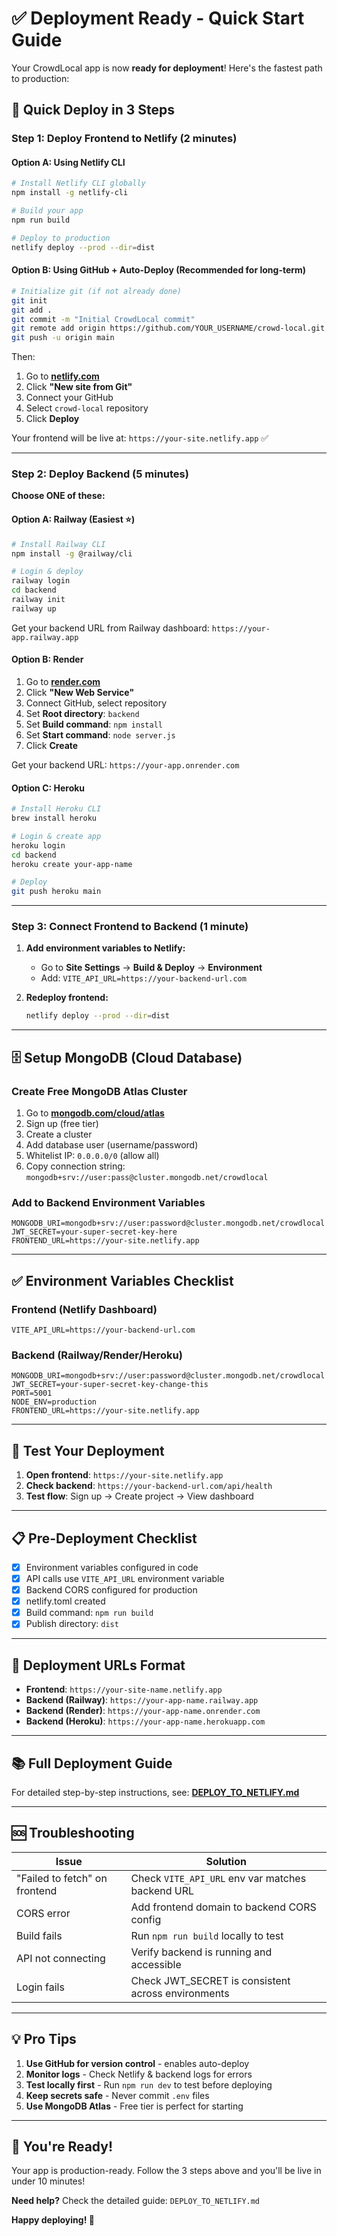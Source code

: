 # ✅ Deployment Ready - Quick Start Guide

Your CrowdLocal app is now **ready for deployment**! Here's the fastest path to production:

## 🎯 Quick Deploy in 3 Steps

### Step 1: Deploy Frontend to Netlify (2 minutes)

#### Option A: Using Netlify CLI
```bash
# Install Netlify CLI globally
npm install -g netlify-cli

# Build your app
npm run build

# Deploy to production
netlify deploy --prod --dir=dist
```

#### Option B: Using GitHub + Auto-Deploy (Recommended for long-term)
```bash
# Initialize git (if not already done)
git init
git add .
git commit -m "Initial CrowdLocal commit"
git remote add origin https://github.com/YOUR_USERNAME/crowd-local.git
git push -u origin main
```

Then:
1. Go to **[netlify.com](https://netlify.com)**
2. Click **"New site from Git"**
3. Connect your GitHub
4. Select `crowd-local` repository
5. Click **Deploy**

Your frontend will be live at: `https://your-site.netlify.app` ✅

---

### Step 2: Deploy Backend (5 minutes)

**Choose ONE of these:**

#### Option A: Railway (Easiest ⭐)
```bash
# Install Railway CLI
npm install -g @railway/cli

# Login & deploy
railway login
cd backend
railway init
railway up
```

Get your backend URL from Railway dashboard: `https://your-app.railway.app`

#### Option B: Render
1. Go to **[render.com](https://render.com)**
2. Click **"New Web Service"**
3. Connect GitHub, select repository
4. Set **Root directory**: `backend`
5. Set **Build command**: `npm install`
6. Set **Start command**: `node server.js`
7. Click **Create**

Get your backend URL: `https://your-app.onrender.com`

#### Option C: Heroku
```bash
# Install Heroku CLI
brew install heroku

# Login & create app
heroku login
cd backend
heroku create your-app-name

# Deploy
git push heroku main
```

---

### Step 3: Connect Frontend to Backend (1 minute)

1. **Add environment variables to Netlify:**
   - Go to **Site Settings** → **Build & Deploy** → **Environment**
   - Add: `VITE_API_URL=https://your-backend-url.com`

2. **Redeploy frontend:**
   ```bash
   netlify deploy --prod --dir=dist
   ```

---

## 🗄️ Setup MongoDB (Cloud Database)

### Create Free MongoDB Atlas Cluster
1. Go to **[mongodb.com/cloud/atlas](https://mongodb.com/cloud/atlas)**
2. Sign up (free tier)
3. Create a cluster
4. Add database user (username/password)
5. Whitelist IP: `0.0.0.0/0` (allow all)
6. Copy connection string: `mongodb+srv://user:pass@cluster.mongodb.net/crowdlocal`

### Add to Backend Environment Variables
```
MONGODB_URI=mongodb+srv://user:password@cluster.mongodb.net/crowdlocal
JWT_SECRET=your-super-secret-key-here
FRONTEND_URL=https://your-site.netlify.app
```

---

## ✅ Environment Variables Checklist

### Frontend (Netlify Dashboard)
```
VITE_API_URL=https://your-backend-url.com
```

### Backend (Railway/Render/Heroku)
```
MONGODB_URI=mongodb+srv://user:password@cluster.mongodb.net/crowdlocal
JWT_SECRET=your-super-secret-key-change-this
PORT=5001
NODE_ENV=production
FRONTEND_URL=https://your-site.netlify.app
```

---

## 🧪 Test Your Deployment

1. **Open frontend**: `https://your-site.netlify.app`
2. **Check backend**: `https://your-backend-url.com/api/health`
3. **Test flow**: Sign up → Create project → View dashboard

---

## 📋 Pre-Deployment Checklist

- [x] Environment variables configured in code
- [x] API calls use `VITE_API_URL` environment variable
- [x] Backend CORS configured for production
- [x] netlify.toml created
- [x] Build command: `npm run build`
- [x] Publish directory: `dist`

---

## 🚀 Deployment URLs Format

- **Frontend**: `https://your-site-name.netlify.app`
- **Backend (Railway)**: `https://your-app-name.railway.app`
- **Backend (Render)**: `https://your-app-name.onrender.com`
- **Backend (Heroku)**: `https://your-app-name.herokuapp.com`

---

## 📚 Full Deployment Guide

For detailed step-by-step instructions, see: **[DEPLOY_TO_NETLIFY.md](./DEPLOY_TO_NETLIFY.md)**

---

## 🆘 Troubleshooting

| Issue | Solution |
|-------|----------|
| "Failed to fetch" on frontend | Check `VITE_API_URL` env var matches backend URL |
| CORS error | Add frontend domain to backend CORS config |
| Build fails | Run `npm run build` locally to test |
| API not connecting | Verify backend is running and accessible |
| Login fails | Check JWT_SECRET is consistent across environments |

---

## 💡 Pro Tips

1. **Use GitHub for version control** - enables auto-deploy
2. **Monitor logs** - Check Netlify & backend logs for errors
3. **Test locally first** - Run `npm run dev` to test before deploying
4. **Keep secrets safe** - Never commit `.env` files
5. **Use MongoDB Atlas** - Free tier is perfect for starting

---

## 🎉 You're Ready!

Your app is production-ready. Follow the 3 steps above and you'll be live in under 10 minutes!

**Need help?** Check the detailed guide: `DEPLOY_TO_NETLIFY.md`

**Happy deploying! 🚀**
